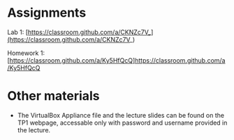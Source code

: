 # Assignments

Lab 1: [https://classroom.github.com/a/CKNZc7V_](https://classroom.github.com/a/CKNZc7V_)

Homework 1: [https://classroom.github.com/a/Ky5HfQcQ]https://classroom.github.com/a/Ky5HfQcQ

# Other materials

* The VirtualBox Appliance file and the lecture slides can be found on the TP1 webpage,
accessable only with password and username provided in the lecture.
